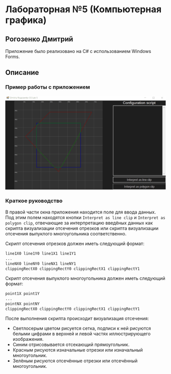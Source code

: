# Лабораторная №5 (Компьютерная графика)

## Рогозенко Дмитрий

Приложение было реализовано на C# с использованием Windows Forms.

## Описание

### Пример работы с приложением

![Work example](https://github.com/RedExtreme12/CG_lab_5/blob/master/screens/work_example.gif)

### Краткое руководство

В правой части окна приложения находится поле для ввода данных. Под этим полем находятся кнопки ```Interpret as line clip``` и ```Interpret as polygon clip```, отвечающие за интерпретацию введёных данных как скрипта визуализации отсечения отрезков или скрипта визуализации отсечения выпуклого многоугольника соответственно.

Скрипт отсечения отрезков должен иметь следующий формат:

```
line1X0 line1Y0 line1X1 line1Y1
...
lineNX0 lineNY0 lineNX1 lineNY1
clippingRectX0 clippingRectY0 clippingRectX1 clippingRectY1
```

Скрипт отсечения выпуклого многоугольника должен иметь следующий формат:

```
point1X point1Y
...
pointNX pointNY
clippingRectX0 clippingRectY0 clippingRectX1 clippingRectY1
```

После выполнения скрипта происходит визуализация отсечения:

 - Светлосерым цветом рисуется сетка, подписи к ней рисуются белыми цифрами в верхней и левой частях иллюстрирующего изображения.
 - Синим отрисовывается отсекающий прямоугольник.
 - Красным рисуются изначальные отрезки или изначальный многоугольник.
 - Зелёным рисуются отсечённые отрезки или отсечённый многоугольник.
